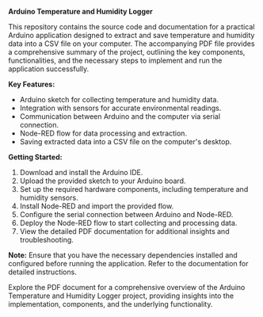 **Arduino Temperature and Humidity Logger**

This repository contains the source code and documentation for a practical Arduino application designed to extract and save temperature and humidity data into a CSV file on your computer. The accompanying PDF file provides a comprehensive summary of the project, outlining the key components, functionalities, and the necessary steps to implement and run the application successfully.

**Key Features:**
- Arduino sketch for collecting temperature and humidity data.
- Integration with sensors for accurate environmental readings.
- Communication between Arduino and the computer via serial connection.
- Node-RED flow for data processing and extraction.
- Saving extracted data into a CSV file on the computer's desktop.

**Getting Started:**
1. Download and install the Arduino IDE.
2. Upload the provided sketch to your Arduino board.
3. Set up the required hardware components, including temperature and humidity sensors.
4. Install Node-RED and import the provided flow.
5. Configure the serial connection between Arduino and Node-RED.
6. Deploy the Node-RED flow to start collecting and processing data.
7. View the detailed PDF documentation for additional insights and troubleshooting.

**Note:**
Ensure that you have the necessary dependencies installed and configured before running the application. Refer to the documentation for detailed instructions.

Explore the PDF document for a comprehensive overview of the Arduino Temperature and Humidity Logger project, providing insights into the implementation, components, and the underlying functionality.
